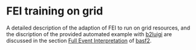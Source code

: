 # FEI training on grid

A detailed description of the adaption of FEI to run on grid resources,
and the discription of the provided automated example with [b2luigi](https://github.com/nils-braun/b2luigi)
are discussed in the section
[Full Event Interpretation](https://software.belle2.org/development/sphinx/analysis/doc/FullEventInterpretation.html)
of [basf2](https://software.belle2.org/development/sphinx/index.html).
